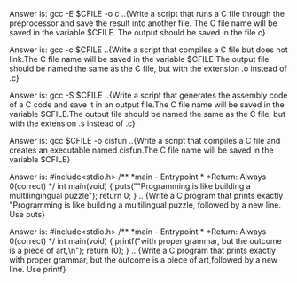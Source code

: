 Answer is: gcc -E $CFILE -o c ..{Write a script that runs a C file through the preprocessor and save the result into another file.
The C file name will be saved in the variable $CFILE. The output should be saved in the file c}

Answer is: gcc -c $CFILE ..{Write a script that compiles a C file but does not link.The C file name will be saved in the variable $CFILE
The output file should be named the same as the C file, but with the extension .o instead of .c}

Answer is: gcc -S $CFILE ..{Write a script that generates the assembly code of a C code and save it in an output file.The C file name will be saved in the variable $CFILE.The output file should be named the same as the C file, but with the extension .s instead of .c}

Answer is: gcc $CFILE -o cisfun ..{Write a script that compiles a C file and creates an executable named cisfun.The C file name will be saved in the variable $CFILE}

Answer is:
#include<stdio.h>
/**
*main - Entrypoint
*
*Return: Always 0(correct)
*/
int main(void)
{
puts("\"Programming is like building a multilingingual puzzle");
return 0;
}
.. {Write a C program that prints exactly "Programming is like building a multilingual puzzle, followed by a new line. Use puts}

Answer is:
#include<stdio.h>
/**
*main - Entrypoint
*
*Return: Always 0(correct)
*/
int main(void)
{
printf("with proper grammar, but the outcome is a piece of art,\n");
return (0);
}
.. {Write a C program that prints exactly with proper grammar, but the outcome is a piece of art,followed by a new line. Use printf}

